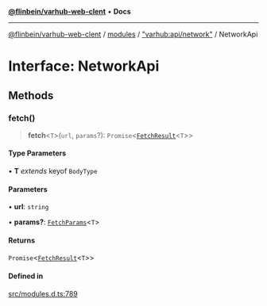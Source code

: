 [**@flinbein/varhub-web-clent**](../../../../README.md) • **Docs**

***

[@flinbein/varhub-web-clent](../../../../modules.md) / [modules](../../../README.md) / ["varhub:api/network"](../README.md) / NetworkApi

# Interface: NetworkApi

## Methods

### fetch()

> **fetch**\<`T`\>(`url`, `params`?): `Promise`\<[`FetchResult`](FetchResult.md)\<`T`\>\>

#### Type Parameters

• **T** *extends* keyof `BodyType`

#### Parameters

• **url**: `string`

• **params?**: [`FetchParams`](../type-aliases/FetchParams.md)\<`T`\>

#### Returns

`Promise`\<[`FetchResult`](FetchResult.md)\<`T`\>\>

#### Defined in

[src/modules.d.ts:789](https://github.com/flinbein/varhub-web-client/blob/5849e057250037e1be4f38ff522ce95c9f4e116a/src/modules.d.ts#L789)
